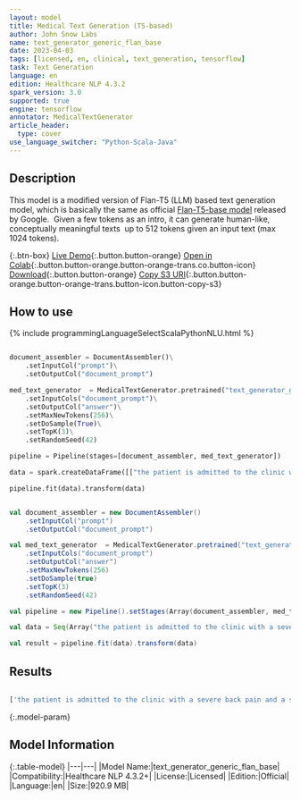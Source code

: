 ```yaml
---
layout: model
title: Medical Text Generation (T5-based)
author: John Snow Labs
name: text_generator_generic_flan_base
date: 2023-04-03
tags: [licensed, en, clinical, text_generation, tensorflow]
task: Text Generation
language: en
edition: Healthcare NLP 4.3.2
spark_version: 3.0
supported: true
engine: tensorflow
annotator: MedicalTextGenerator
article_header:
  type: cover
use_language_switcher: "Python-Scala-Java"
---
```


## Description

This model is a modified version of Flan-T5 (LLM) based text generation model, which is basically the same as official [Flan-T5-base model](https://huggingface.co/google/flan-t5-base) released by Google.  Given a few tokens as an intro, it can generate human-like, conceptually meaningful texts  up to 512 tokens given an input text (max 1024 tokens).

{:.btn-box}
[Live Demo](https://demo.johnsnowlabs.com/healthcare/MEDICAL_TEXT_GENERATION/){:.button.button-orange}
[Open in Colab](https://colab.research.google.com/github/JohnSnowLabs/spark-nlp-workshop/blob/master/tutorials/Certification_Trainings/Healthcare/33.1.Medical_Text_Generation.ipynb){:.button.button-orange.button-orange-trans.co.button-icon}
[Download](https://s3.amazonaws.com/auxdata.johnsnowlabs.com/clinical/models/text_generator_generic_flan_base_en_4.3.2_3.0_1680522827259.zip){:.button.button-orange}
[Copy S3 URI](s3://auxdata.johnsnowlabs.com/clinical/models/text_generator_generic_flan_base_en_4.3.2_3.0_1680522827259.zip){:.button.button-orange.button-orange-trans.button-icon.button-copy-s3}

## How to use



<div class="tabs-box" markdown="1">
{% include programmingLanguageSelectScalaPythonNLU.html %}

```python

document_assembler = DocumentAssembler()\
    .setInputCol("prompt")\
    .setOutputCol("document_prompt")

med_text_generator  = MedicalTextGenerator.pretrained("text_generator_generic_flan_base", "en", "clinical/models")\
    .setInputCols("document_prompt")\
    .setOutputCol("answer")\
    .setMaxNewTokens(256)\
    .setDoSample(True)\
    .setTopK(3)\
    .setRandomSeed(42)

pipeline = Pipeline(stages=[document_assembler, med_text_generator])

data = spark.createDataFrame([["the patient is admitted to the clinic with a severe back pain and "]]).toDF("prompt")

pipeline.fit(data).transform(data)

```
```scala

val document_assembler = new DocumentAssembler()
    .setInputCol("prompt")
    .setOutputCol("document_prompt")

val med_text_generator  = MedicalTextGenerator.pretrained("text_generator_generic_flan_base", "en", "clinical/models")
    .setInputCols("document_prompt")
    .setOutputCol("answer")
    .setMaxNewTokens(256)
    .setDoSample(true)
    .setTopK(3)
    .setRandomSeed(42)

val pipeline = new Pipeline().setStages(Array(document_assembler, med_text_generator))

val data = Seq(Array("the patient is admitted to the clinic with a severe back pain and ")).toDS.toDF("prompt")

val result = pipeline.fit(data).transform(data)

```
</div>

## Results

```bash

['the patient is admitted to the clinic with a severe back pain and a severe left - sided leg pain. The patient was diagnosed with a lumbar disc herniation and underwent a discectomy. The patient was discharged on the third postoperative day. The patient was followed up for a period of 6 months and was found to be asymptomatic. A rare case of a giant cell tumor of the sacrum. Giant cell tumors ( GCTs ) are benign, locally aggressive tumors that are most commonly found in the long bones of the extremities. They are rarely found in the spine. We report a case of a GCT of the sacrum in a young female patient. The patient presented with a history of progressive lower back pain and a palpable mass in the left buttock. The patient underwent a left hemilaminectomy and biopsy. The histopathological examination revealed a GCT. The patient was treated with a combination of surgery and radiation therapy. The patient was followed up for 2 years and no recurrence was observed. A rare case of a giant cell tumor of the sacrum. Giant cell tumors ( GCTs ) are benign, locally aggressive tumors that are most commonly found in the long bones of the extremities. They are rarely found in the spine. We report a case of a GCT']

```

{:.model-param}
## Model Information

{:.table-model}
|---|---|
|Model Name:|text_generator_generic_flan_base|
|Compatibility:|Healthcare NLP 4.3.2+|
|License:|Licensed|
|Edition:|Official|
|Language:|en|
|Size:|920.9 MB|
